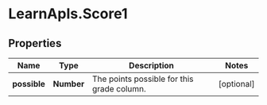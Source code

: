 # LearnApIs.Score1

## Properties
Name | Type | Description | Notes
------------ | ------------- | ------------- | -------------
**possible** | **Number** | The points possible for this grade column. | [optional] 
